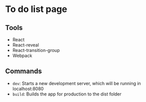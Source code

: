 # To do list page

## Tools

* React
* React-reveal
* React-transition-group
* Webpack

## Commands

* `dev`: Starts a new development server, which will be running in localhost:8080
* `build`: Builds the app for production to the dist folder

